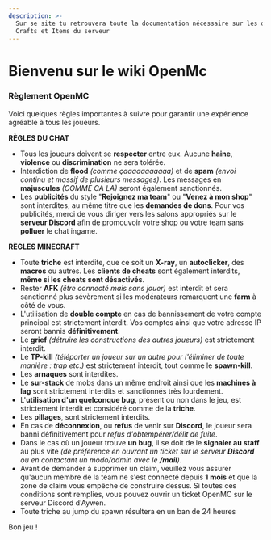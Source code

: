 ```yaml
---
description: >-
  Sur se site tu retrouvera toute la documentation nécessaire sur les différents
  Crafts et Items du serveur
---
```


# Bienvenu sur le wiki OpenMc

### Règlement OpenMC <a href="#reglement-openmc" id="reglement-openmc"></a>

Voici quelques règles importantes à suivre pour garantir une expérience agréable à tous les joueurs.

**RÈGLES DU CHAT**

* Tous les joueurs doivent se **respecter** entre eux. Aucune **haine**, **violence** ou **discrimination** ne sera tolérée.
* Interdiction de **flood** _(comme çaaaaaaaaaaa)_ et de **spam** _(envoi continu et massif de plusieurs messages)_. Les messages en **majuscules** _(COMME CA LA)_ seront également sanctionnés.
* Les **publicités** du style "**Rejoignez ma team**" ou "**Venez à mon shop**" sont interdites, au même titre que les **demandes de dons**. Pour vos publicités, merci de vous diriger vers les salons appropriés sur le **serveur Discord** afin de promouvoir votre shop ou votre team sans **polluer** le chat ingame.

**RÈGLES MINECRAFT**

* Toute **triche** est interdite, que ce soit un **X-ray**, un **autoclicker**, des **macros** ou autres. Les **clients de cheats** sont également interdits, **même si les cheats sont désactivés**.
* Rester **AFK** _(être connecté mais sans jouer)_ est interdit et sera sanctionné plus sévèrement si les modérateurs remarquent une **farm** à côté de vous.
* L'utilisation de **double compte** en cas de bannissement de votre compte principal est strictement interdit. Vos comptes ainsi que votre adresse IP seront bannis **définitivement**.
* Le **grief** _(détruire les constructions des autres joueurs)_ est strictement interdit.
* Le **TP-kill** _(téléporter un joueur sur un autre pour l'éliminer de toute manière : trap etc.)_ est strictement interdit, tout comme le **spawn-kill**.
* Les **arnaques** sont interdites.
* Le **sur-stack** de mobs dans un même endroit ainsi que les **machines à lag** sont strictement interdits et sanctionnés très lourdement.
* L'**utilisation d'un quelconque bug**, présent ou non dans le jeu, est strictement interdit et considéré comme de la **triche**.
* Les **pillages**, sont strictement interdits.
* En cas de **déconnexion**, ou **refus** de venir sur **Discord**, le joueur sera banni définitivement pour _refus d'obtempérer/délit de fuite_.
* Dans le cas où un joueur trouve **un bug**, il se doit de le **signaler au staff** au plus vite _(de préférence en ouvrant un ticket sur le serveur **Discord** ou en contactant un modo/admin avec le **/mail**)_.
* Avant de demander à supprimer un claim, veuillez vous assurer qu'aucun membre de la team ne s'est connecté depuis **1 mois** et que la zone de claim vous empêche de construire dessus. Si toutes ces conditions sont remplies, vous pouvez ouvrir un ticket OpenMC sur le serveur Discord d'Aywen.
* Toute triche au jump du spawn résultera en un ban de 24 heures

Bon jeu !
